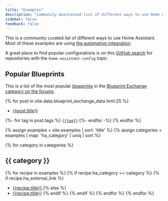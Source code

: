 ```yaml
---
title: "Examples"
description: "Community maintained list of different ways to use Home Assistant."
sidebar: false
feedback: false
---
```


This is a community curated list of different ways to use Home Assistant. Most
of these examples are using [the automation integration][automations].

<div class='note'>

A great place to find popular configurations is on this
[GitHub search][github-search] for repositories with the
`home-assistant-config` topic.

</div>

[automations]: /getting-started/automation/
[github-search]: https://github.com/search?q=topic%3Ahome-assistant-config&type=Repositories

## Popular Blueprints

This is a list of the most popular [blueprints](/integrations/blueprint) in the [Blueprint Exchange category on the forums](https://community.home-assistant.io/c/blueprints-exchange/53/l/top/all).

{% for post in site.data.blueprint_exchange_data limit:25 %}

- [{{post.title}}](https://community.home-assistant.io/t/{{post.id}})

{%- for tag in post.tags %}
  [`{{tag}}`](https://community.home-assistant.io/tag/{{tag}})
  {%- endfor -%}
{% endfor %}

{% assign examples = site.examples | sort: 'title' %}
{% assign categories = examples | map: 'ha_category' | uniq | sort %}

{% for category in categories %}

## {{ category }}

  {% for recipe in examples %}
    {% if recipe.ha_category == category %}
      {% if recipe.ha_external_link %}
  * [{{recipe.title}} <i class="icon-external-link"></i>]({{recipe.ha_external_link}})
      {% else %}
  * [{{recipe.title}}]({{recipe.url}})
      {% endif %}
    {% endif %}
  {% endfor %}
{% endfor %}
